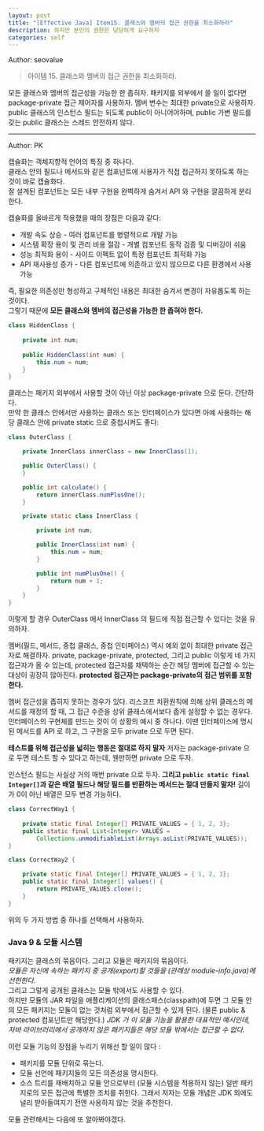 ```yaml
---
layout: post
title: "[Effective Java] Item15. 클래스와 멤버의 접근 권한을 최소화하라"
description: 하지만 본인의 권한은 당당하게 요구하자
categories: self
---
```


Author: seovalue

> 아이템 15. 클래스와 멤버의 접근 권한을 최소화하라.

모든 클래스와 멤버의 접근성을 가능한 한 좁히자. 패키지를 외부에서 쓸 일이 없다면 package-private 접근 제어자를 사용하자. 멤버 변수는 최대한 private으로 사용하자. public 클래스의 인스턴스 필드는 되도록 public이 아니어야하며, public 가변 필드를 갖는 public 클래스는 스레드 안전하지 않다.

------

Author: PK

캡슐화는 객체지향적 언어의 특징 중 하나다.<br>
클래스 안의 필드나 메서드와 같은 컴포넌트에 사용자가 직접 접근하지 못하도록 하는 것이 바로 캡슐화다.<br>
잘 설계된 컴포넌트는 모든 내부 구현을 완벽하게 숨겨서 API 와 구현을 깔끔하게 분리한다.<br>

캡슐화를 올바르게 적용했을 때의 장점은 다음과 같다:
* 개발 속도 상승 - 여러 컴포넌트를 병렬적으로 개발 가능
* 시스템 확장 용이 및 관리 비용 절감 - 개별 컴포넌트 동작 검증 및 디버깅이 쉬움
* 성능 최적화 용이 - 사이드 이펙트 없이 특정 컴포넌트 최적화 가능
* API 재사용성 증가 - 다른 컴포넌트에 의존하고 있지 않으므로 다른 환경에서 사용 가능

즉, 필요한 의존성만 형성하고 구체적인 내용은 최대한 숨겨서 변경이 자유롭도록 하는 것이다.<br>
그렇기 때문에 **모든 클래스와 멤버의 접근성을 가능한 한 좁혀야 한다.**<br>

```java
class HiddenClass {
    
    private int num;
    
    public HiddenClass(int num) {
        this.num = num;
    }
}
```
클래스는 패키지 외부에서 사용할 것이 아닌 이상 package-private 으로 둔다. 간단하다.<br>
만약 한 클래스 안에서만 사용하는 클래스 또는 인터페이스가 있다면 아예 사용하는 해당 클래스 안에
private static 으로 중첩시켜도 좋다:
```java
class OuterClass {

    private InnerClass innerClass = new InnerClass(1);

    public OuterClass() {
    }

    public int calculate() {
        return innerClass.numPlusOne();
    }

    private static class InnerClass {

        private int num;

        public InnerClass(int num) {
            this.num = num;
        }

        public int numPlusOne() {
            return num + 1;
        }
    }
}
```
이렇게 할 경우 OuterClass 에서 InnerClass 의 필드에 직접 접근할 수 있다는 것을 유의하자.<br>

멤버(필드, 메서드, 중첩 클래스, 중첩 인터페이스) 역시 예외 없이 최대한 private 접근자로 해결하자.
private, package-private, protected, 그리고 public 이렇게 네 가지 접근자가 올 수 있는데, protected 접근자를 채택하는 순간 해당 멤버에 접근할 수 있는 대상이 굉장히 많아진다.
**protected 접근자는 package-private의 접근 범위를 포함한다.**<br>

멤버 접근성을 좁히지 못하는 경우가 있다. 리스코프 치환원칙에 의해 상위 클래스의 메서드를 재정의 할 때,
그 접근 수준을 상위 클래스에서보다 좁게 설정할 수 없는 경우다.
인터페이스의 구현체를 만드는 것이 이 상황의 예시 중 하나다.
이땐 인터페이스에 명시된 메서드를 API 로 하고, 그 구현을 모두 private 으로 두면 된다.<br>

**테스트를 위해 접근성을 넓히는 행동은 절대로 하지 말자** 저자는 package-private 으로 두면 테스트 할 수 있다고 하는데, 웬만하면 private 으로 두자.<br>

인스턴스 필드는 사실상 거의 매번 private 으로 두자. **그리고 `public static final Integer[]`과 같은 배열 필드나 해당 필드를 반환하는 메서드는 절대 만들지 말자!** 길이가 0이 아닌 배열은 모두 변경 가능하다.
```java
class CorrectWay1 {
    
    private static final Integer[] PRIVATE_VALUES = { 1, 2, 3};
    public static final List<Integer> VALUES =
        Collections.unmodifiableList(Arrays.asList(PRIVATE_VALUES));
}
```
```java
class CorrectWay2 {

    private static final Integer[] PRIVATE_VALUES = { 1, 2, 3};
    public static final Integer[] values() {
        return PRIVATE_VALUES.clone();
    }
}
```
위의 두 가지 방법 중 하나를 선택해서 사용하자.

### Java 9 & 모듈 시스템
패키지는 클래스의 묶음이다. 그리고 모듈은 패키지의 묶음이다.<br>
*모듈은 자신에 속하는 패키지 중 공개(export)할 것들을 (관례상 module-info.java)에 선헌한다.*<br>
그리고 그렇게 공개된 클래스는 모듈 밖에서도 사용할 수 있다.<br>
하지만 모듈의 JAR 파일을 애플리케이션의 클래스패스(classpath)에 두면 그 모듈 안의 모든 패키지는 모듈이 없는 것처럼 외부에서 접근할 수 있게 된다.
(물론 public & protected 컴포넌트만 해당한다.)
*JDK 가 이 모듈 기능을 활용한 대표적인 예시인데, 자바 라이브러리에서 공개하지 않은 패키지들은 해당 모듈 밖에서는 접근할 수 없다.*<br>

이런 모듈 기능의 장점을 누리기 위해선 할 일이 많다 :
* 패키지를 모듈 단위로 묶는다.
* 모듈 선언에 패키지들의 모든 의존성을 명시한다.
* 소스 트리를 재배치하고 모듈 안으로부터 (모듈 시스템을 적용하지 않는) 일반 패키지로의 모든 접근에 특별한 조치를 취한다.
그래서 저자는 모듈 개념은 JDK 외에도 널리 받아들여지기 전엔 사용하지 않는 것을 추천한다. <br>

모듈 관련해서는 다음에 또 알아봐야겠다.
